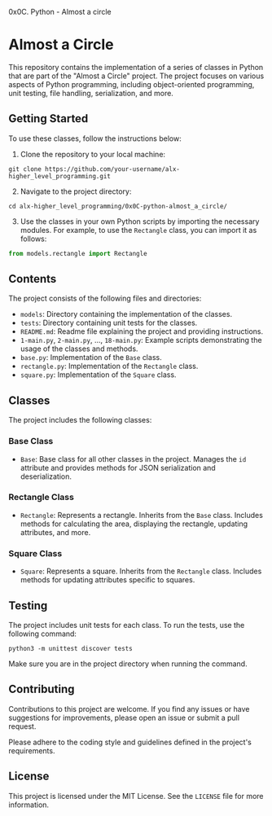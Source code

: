 0x0C. Python - Almost a circle
# Almost a Circle

This repository contains the implementation of a series of classes in Python that are part of the "Almost a Circle" project. The project focuses on various aspects of Python programming, including object-oriented programming, unit testing, file handling, serialization, and more.

## Getting Started

To use these classes, follow the instructions below:

1. Clone the repository to your local machine:

```
git clone https://github.com/your-username/alx-higher_level_programming.git
```

2. Navigate to the project directory:

```
cd alx-higher_level_programming/0x0C-python-almost_a_circle/
```

3. Use the classes in your own Python scripts by importing the necessary modules. For example, to use the `Rectangle` class, you can import it as follows:

```python
from models.rectangle import Rectangle
```

## Contents

The project consists of the following files and directories:

- `models`: Directory containing the implementation of the classes.
- `tests`: Directory containing unit tests for the classes.
- `README.md`: Readme file explaining the project and providing instructions.
- `1-main.py`, `2-main.py`, ..., `18-main.py`: Example scripts demonstrating the usage of the classes and methods.
- `base.py`: Implementation of the `Base` class.
- `rectangle.py`: Implementation of the `Rectangle` class.
- `square.py`: Implementation of the `Square` class.

## Classes

The project includes the following classes:

### Base Class

- `Base`: Base class for all other classes in the project. Manages the `id` attribute and provides methods for JSON serialization and deserialization.

### Rectangle Class

- `Rectangle`: Represents a rectangle. Inherits from the `Base` class. Includes methods for calculating the area, displaying the rectangle, updating attributes, and more.

### Square Class

- `Square`: Represents a square. Inherits from the `Rectangle` class. Includes methods for updating attributes specific to squares.

## Testing

The project includes unit tests for each class. To run the tests, use the following command:

```
python3 -m unittest discover tests
```

Make sure you are in the project directory when running the command.

## Contributing

Contributions to this project are welcome. If you find any issues or have suggestions for improvements, please open an issue or submit a pull request.

Please adhere to the coding style and guidelines defined in the project's requirements.

## License

This project is licensed under the MIT License. See the `LICENSE` file for more information.
